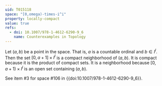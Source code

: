 ```yaml
---
uid: T015118
space: "[0,omega)-times-i^i"
property: locally-compact
value: true
refs:
  - doi: 10.1007/978-1-4612-6290-9_6
    name: Counterexamples in Topology
---
```

Let $(a,b)$ be a point in the space.  That is, $a$ is a countable ordinal and $b\in I^I$.  Then the set $[0,a+1]\times I^I$ is a compact neighborhood of $(a,b)$.  It is compact because it is the product of compact sets.  It is a neighborhood because $[0,a+1)\times I^I$ is an open set containing $(a,b)$.

See item #3 for space #106 in {{doi:10.1007/978-1-4612-6290-9_6}}.
